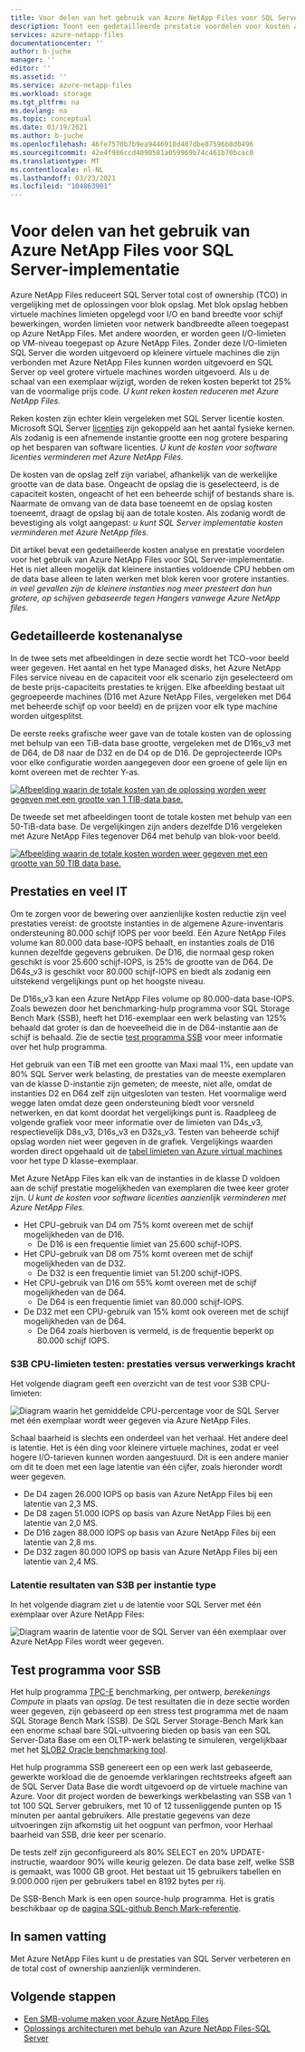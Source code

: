 ```yaml
---
title: Voor delen van het gebruik van Azure NetApp Files voor SQL Server-implementatie | Microsoft Docs
description: Toont een gedetailleerde prestatie voordelen voor kosten analyse over het gebruik van Azure NetApp Files voor SQL Server-implementatie.
services: azure-netapp-files
documentationcenter: ''
author: b-juche
manager: ''
editor: ''
ms.assetid: ''
ms.service: azure-netapp-files
ms.workload: storage
ms.tgt_pltfrm: na
ms.devlang: na
ms.topic: conceptual
ms.date: 03/19/2021
ms.author: b-juche
ms.openlocfilehash: 46fe7570b7b9ea9446918d407dbe87596b8d0496
ms.sourcegitcommit: 42e4f986ccd4090581a059969b74c461b70bcac0
ms.translationtype: MT
ms.contentlocale: nl-NL
ms.lasthandoff: 03/23/2021
ms.locfileid: "104863901"
---
```

#  <a name="benefits-of-using-azure-netapp-files-for-sql-server-deployment"></a>Voor delen van het gebruik van Azure NetApp Files voor SQL Server-implementatie

Azure NetApp Files reduceert SQL Server total cost of ownership (TCO) in vergelijking met de oplossingen voor blok opslag.  Met blok opslag hebben virtuele machines limieten opgelegd voor I/O en band breedte voor schijf bewerkingen, worden limieten voor netwerk bandbreedte alleen toegepast op Azure NetApp Files.  Met andere woorden, er worden geen I/O-limieten op VM-niveau toegepast op Azure NetApp Files. Zonder deze I/O-limieten SQL Server die worden uitgevoerd op kleinere virtuele machines die zijn verbonden met Azure NetApp Files kunnen worden uitgevoerd en SQL Server op veel grotere virtuele machines worden uitgevoerd. Als u de schaal van een exemplaar wijzigt, worden de reken kosten beperkt tot 25% van de voormalige prijs code.  *U kunt reken kosten reduceren met Azure NetApp Files.*  

Reken kosten zijn echter klein vergeleken met SQL Server licentie kosten.  Microsoft SQL Server [licenties](https://download.microsoft.com/download/B/C/0/BC0B2EA7-D99D-42FB-9439-2C56880CAFF4/SQL_Server_2017_Licensing_Datasheet.pdf) zijn gekoppeld aan het aantal fysieke kernen. Als zodanig is een afnemende instantie grootte een nog grotere besparing op het besparen van software licenties. *U kunt de kosten voor software licenties verminderen met Azure NetApp Files.*

De kosten van de opslag zelf zijn variabel, afhankelijk van de werkelijke grootte van de data base. Ongeacht de opslag die is geselecteerd, is de capaciteit kosten, ongeacht of het een beheerde schijf of bestands share is.  Naarmate de omvang van de data base toeneemt en de opslag kosten toeneemt, draagt de opslag bij aan de totale kosten.  Als zodanig wordt de bevestiging als volgt aangepast: *u kunt SQL Server implementatie kosten verminderen met Azure NetApp files.* 

Dit artikel bevat een gedetailleerde kosten analyse en prestatie voordelen voor het gebruik van Azure NetApp Files voor SQL Server-implementatie. Het is niet alleen mogelijk dat kleinere instanties voldoende CPU hebben om de data base alleen te laten werken met blok keren voor grotere instanties. *in veel gevallen zijn de kleinere instanties nog meer presteert dan hun grotere, op schijven gebaseerde tegen Hangers vanwege Azure NetApp files.* 

## <a name="detailed-cost-analysis"></a>Gedetailleerde kostenanalyse 

In de twee sets met afbeeldingen in deze sectie wordt het TCO-voor beeld weer gegeven.  Het aantal en het type Managed disks, het Azure NetApp Files service niveau en de capaciteit voor elk scenario zijn geselecteerd om de beste prijs-capaciteits prestaties te krijgen.  Elke afbeelding bestaat uit gegroepeerde machines (D16 met Azure NetApp Files, vergeleken met D64 met beheerde schijf op voor beeld) en de prijzen voor elk type machine worden uitgesplitst.  

De eerste reeks grafische weer gave van de totale kosten van de oplossing met behulp van een TiB-data base grootte, vergeleken met de D16s_v3 met de D64, de D8 naar de D32 en de D4 op de D16. De geprojecteerde IOPs voor elke configuratie worden aangegeven door een groene of gele lijn en komt overeen met de rechter Y-as.

[![Afbeelding waarin de totale kosten van de oplossing worden weer gegeven met een grootte van 1 TIB-data base. ](../media/azure-netapp-files/solution-sql-server-cost-1-tib.png)](../media/azure-netapp-files/solution-sql-server-cost-1-tib.png#lightbox)


De tweede set met afbeeldingen toont de totale kosten met behulp van een 50-TiB-data base. De vergelijkingen zijn anders dezelfde D16 vergeleken met Azure NetApp Files tegenover D64 met behulp van blok-voor beeld. 

[![Afbeelding waarin de totale kosten worden weer gegeven met een grootte van 50 TIB data base. ](../media/azure-netapp-files/solution-sql-server-cost-50-tib.png)](../media/azure-netapp-files/solution-sql-server-cost-50-tib.png#lightbox)
 
## <a name="performance-and-lots-of-it"></a>Prestaties en veel IT  

Om te zorgen voor de bewering over aanzienlijke kosten reductie zijn veel prestaties vereist: de grootste instanties in de algemene Azure-inventaris ondersteuning 80.000 schijf IOPS per voor beeld. Eén Azure NetApp Files volume kan 80.000 data base-IOPS behaalt, en instanties zoals de D16 kunnen dezelfde gegevens gebruiken. De D16, die normaal gesp roken geschikt is voor 25.600 schijf-IOPS, is 25% de grootte van de D64.  De D64s_v3 is geschikt voor 80.000 schijf-IOPS en biedt als zodanig een uitstekend vergelijkings punt op het hoogste niveau.

De D16s_v3 kan een Azure NetApp Files volume op 80.000-data base-IOPS. Zoals bewezen door het benchmarking-hulp programma voor SQL Storage Bench Mark (SSB), heeft het D16-exemplaar een werk belasting van 125% behaald dat groter is dan de hoeveelheid die in de D64-instantie aan de schijf is behaald.  Zie de sectie [test programma SSB](#ssb-testing-tool) voor meer informatie over het hulp programma.

Het gebruik van een TiB met een grootte van Maxi maal 1%, een update van 80% SQL Server werk belasting, de prestaties van de meeste exemplaren van de klasse D-instantie zijn gemeten; de meeste, niet alle, omdat de instanties D2 en D64 zelf zijn uitgesloten van testen. Het voormalige werd wegge laten omdat deze geen ondersteuning biedt voor versneld netwerken, en dat komt doordat het vergelijkings punt is. Raadpleeg de volgende grafiek voor meer informatie over de limieten van D4s_v3, respectievelijk D8s_v3, D16s_v3 en D32s_v3.  Testen van beheerde schijf opslag worden niet weer gegeven in de grafiek. Vergelijkings waarden worden direct opgehaald uit de [tabel limieten van Azure virtual machines](../virtual-machines/dv3-dsv3-series.md) voor het type D klasse-exemplaar.

Met Azure NetApp Files kan elk van de instanties in de klasse D voldoen aan de schijf prestatie mogelijkheden van exemplaren die twee keer groter zijn.  *U kunt de kosten voor software licenties aanzienlijk verminderen met Azure NetApp Files.*  

* Het CPU-gebruik van D4 om 75% komt overeen met de schijf mogelijkheden van de D16.  
    * De D16 is een frequentie limiet van 25.600 schijf-IOPS.  
* Het CPU-gebruik van D8 om 75% komt overeen met de schijf mogelijkheden van de D32.  
    * De D32 is een frequentie limiet van 51.200 schijf-IOPS.  
* Het CPU-gebruik van D16 om 55% komt overeen met de schijf mogelijkheden van de D64.  
    * De D64 is een frequentie limiet van 80.000 schijf-IOPS.  
* De D32 met een CPU-gebruik van 15% komt ook overeen met de schijf mogelijkheden van de D64.  
    * De D64 zoals hierboven is vermeld, is de frequentie beperkt op 80.000 schijf IOPS.  

### <a name="s3b-cpu-limits-test--performance-versus-processing-power"></a>S3B CPU-limieten testen: prestaties versus verwerkings kracht

Het volgende diagram geeft een overzicht van de test voor S3B CPU-limieten:

![Diagram waarin het gemiddelde CPU-percentage voor de SQL Server met één exemplaar wordt weer gegeven via Azure NetApp Files.](../media/azure-netapp-files/solution-sql-server-single-instance-average-cpu.png)

Schaal baarheid is slechts een onderdeel van het verhaal. Het andere deel is latentie.  Het is één ding voor kleinere virtuele machines, zodat er veel hogere I/O-tarieven kunnen worden aangestuurd. Dit is een andere manier om dit te doen met een lage latentie van één cijfer, zoals hieronder wordt weer gegeven.  

* De D4 zagen 26.000 IOPS op basis van Azure NetApp Files bij een latentie van 2,3 MS.  
* De D8 zagen 51.000 IOPS op basis van Azure NetApp Files bij een latentie van 2,0 MS.  
* De D16 zagen 88.000 IOPS op basis van Azure NetApp Files bij een latentie van 2,8 ms.
* De D32 zagen 80.000 IOPS op basis van Azure NetApp Files bij een latentie van 2,4 MS.  

### <a name="s3b-per-instance-type-latency-results"></a>Latentie resultaten van S3B per instantie type

In het volgende diagram ziet u de latentie voor SQL Server met één exemplaar over Azure NetApp Files:

![Diagram waarin de latentie voor de SQL Server van één exemplaar over Azure NetApp Files wordt weer gegeven.](../media/azure-netapp-files/solution-sql-server-single-instance-latency.png)

## <a name="ssb-testing-tool"></a>Test programma voor SSB 
 
Het hulp programma [TPC-E](http://www.tpc.org/tpce/) benchmarking, per ontwerp, *berekenings Compute* in plaats van *opslag*. De test resultaten die in deze sectie worden weer gegeven, zijn gebaseerd op een stress test programma met de naam SQL Storage Bench Mark (SSB).  De SQL Server Storage-Bench Mark kan een enorme schaal bare SQL-uitvoering bieden op basis van een SQL Server-Data Base om een OLTP-werk belasting te simuleren, vergelijkbaar met het [SLOB2 Oracle benchmarking tool](https://kevinclosson.net/slob/). 

Het hulp programma SSB genereert een op een werk last gebaseerde, gewerkte workload die de genoemde verklaringen rechtstreeks afgeeft aan de SQL Server Data Base die wordt uitgevoerd op de virtuele machine van Azure.  Voor dit project worden de bewerkings werkbelasting van SSB van 1 tot 100 SQL Server gebruikers, met 10 of 12 tussenliggende punten op 15 minuten per aantal gebruikers.  Alle prestatie gegevens van deze uitvoeringen zijn afkomstig uit het oogpunt van perfmon, voor Herhaal baarheid van SSB, drie keer per scenario. 

De tests zelf zijn geconfigureerd als 80% SELECT en 20% UPDATE-instructie, waardoor 90% wille keurig gelezen.  De data base zelf, welke SSB is gemaakt, was 1000 GB groot. Het bestaat uit 15 gebruikers tabellen en 9.000.000 rijen per gebruikers tabel en 8192 bytes per rij. 

De SSB-Bench Mark is een open source-hulp programma.  Het is gratis beschikbaar op de [pagina SQL-github Bench Mark-referentie](https://github.com/NetApp/SQL_Storage_Benchmark.git).  


## <a name="in-summary"></a>In samen vatting  

Met Azure NetApp Files kunt u de prestaties van SQL Server verbeteren en de total cost of ownership aanzienlijk verminderen. 

## <a name="next-steps"></a>Volgende stappen

* [Een SMB-volume maken voor Azure NetApp Files](azure-netapp-files-create-volumes-smb.md) 
* [Oplossings architecturen met behulp van Azure NetApp Files-SQL Server](azure-netapp-files-solution-architectures.md#sql-server) 

